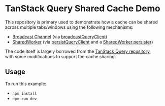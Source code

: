 # TanStack Query Shared Cache Demo

This repository is primary used to demonstrate how a cache can be shared across multiple tabs/windows using the following mechanisms:

* [Broadcast Channel](https://developer.mozilla.org/en-US/docs/Web/API/BroadcastChannel) (via [broadcastQueryClient](https://tanstack.com/query/latest/docs/framework/react/plugins/broadcastQueryClient))
* [SharedWorker](https://developer.mozilla.org/en-US/docs/Web/API/SharedWorker) (via [persistQueryClient](https://tanstack.com/query/latest/docs/framework/react/plugins/persistQueryClient) and a [SharedWorker persister](https://sjp.co.nz/projects/query-shared-worker-persister/))

The code itself is largely borrowed from the [TanStack Query repository](https://github.com/TanStack/query/tree/main/examples/react/rick-morty), with some modifications to support the cache sharing.

## Usage

To run this example:

- `npm install`
- `npm run dev`